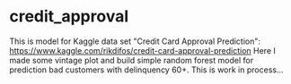# credit_approval
This is model for Kaggle data set "Credit Card Approval Prediction": https://www.kaggle.com/rikdifos/credit-card-approval-prediction
Here I made some vintage plot and build simple random forest model for prediction bad customers with delinquency 60+.
This is work in process...
